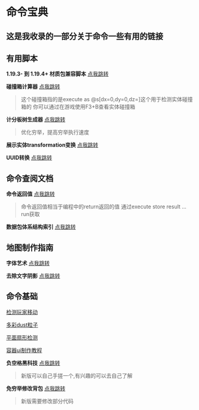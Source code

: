 # 命令宝典
这是我收录的一部分关于命令一些有用的链接
----------
## 有用脚本
**1.19.3- 到 1.19.4+ 材质包兼容脚本** [点我跳转](https://github.com/Dominexis/Atlas-Logger)

**碰撞箱计算器** [点我跳转](https://tsbread.github.io/hitbox_calc.html)
> 这个碰撞箱指的是execute as @s[dx=0,dy=0,dz=]这个用于检测实体碰撞箱的
> 你可以通过在游戏使用F3+B查看实体碰撞箱

**计分板树生成器** [点我跳转](http://baxterl.github.io/scbtree)
> 优化穷举，提高穷举执行速度

**展示实体transformation变换** [点我跳转](https://misode.github.io/transformation/) 

**UUID转换** [点我跳转](https://www.soltoder.com/mc-uuid-converter/)

## 命令查阅文档

**命令返回值** [点我跳转](https://spgoding.com/command/2021/03/26/command-result-value.html)
> 命令返回值相当于编程中的return返回的值
> 通过execute store result ... run获取

**数据包体系结构索引** [点我跳转](https://www.mcbbs.net/thread-1246776-1-1.html)

## 地图制作指南

**字体艺术** [点我跳转](https://www.mcbbs.net/thread-835539-1-1.html)

**去除文字阴影** [点我跳转](https://github.com/PuckiSilver/NoShadow)

## 命令基础

[检测玩家移动](https://www.mcbbs.net/thread-1038074-308025-1.html)

[多彩dust粒子](https://www.mcbbs.net/thread-1356904-1-1.html)

[平面扇形检测](https://www.mcbbs.net/thread-1361859-1-1.html)

[容器ui制作教程](https://www.mcbbs.net/thread-1304648-1-1.html)

**负空格黑科技** [点我跳转](https://www.mcbbs.net/thread-1052254-1-1.html)
> 新版可以自己手搓一个,有兴趣的可以去自己了解 

**免穷举修改背包** [点我跳转](https://www.mcbbs.net/thread-860954-1-1.html)
> 新版需要修改部分代码
